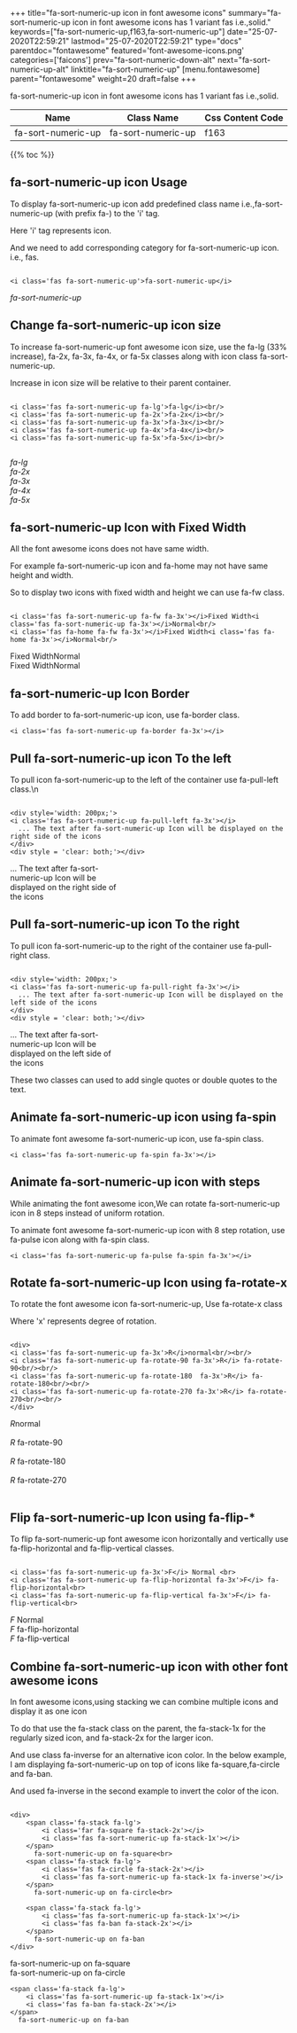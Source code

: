 +++
title="fa-sort-numeric-up icon in font awesome icons"
summary="fa-sort-numeric-up icon in font awesome icons has 1 variant fas i.e.,solid."
keywords=["fa-sort-numeric-up,f163,fa-sort-numeric-up"]
date="25-07-2020T22:59:21"
lastmod="25-07-2020T22:59:21"
type="docs"
parentdoc="fontawesome"
featured='font-awesome-icons.png'
categories=['faicons']
prev="fa-sort-numeric-down-alt"
next="fa-sort-numeric-up-alt"
linktitle="fa-sort-numeric-up"
[menu.fontawesome]
parent="fontawesome"
weight=20
draft=false
+++


fa-sort-numeric-up icon in font awesome icons has 1 variant fas i.e.,solid.

<div class='table-responsive'><table class='table'><thead><tr><th>Name</th><th>Class Name</th><th>Css Content Code</th></tr></thead><tbody><tr><td>fa-sort-numeric-up</td><td>fa-sort-numeric-up</td><td>f163</td></tr></tbody></table></div>


{{% toc %}}


## fa-sort-numeric-up icon Usage

To display fa-sort-numeric-up icon add predefined class name i.e.,fa-sort-numeric-up (with prefix fa-) to the 'i' tag.

Here 'i' tag represents icon.

And we need to add corresponding category for fa-sort-numeric-up icon. i.e., fas.


```

<i class='fas fa-sort-numeric-up'>fa-sort-numeric-up</i>
```

<i class='fas fa-sort-numeric-up'>fa-sort-numeric-up</i>




## Change fa-sort-numeric-up icon size
To increase fa-sort-numeric-up font awesome icon size, use the fa-lg (33% increase), fa-2x, fa-3x, fa-4x, or fa-5x classes along with icon class fa-sort-numeric-up.

Increase in icon size will be relative to their parent container. 

```

<i class='fas fa-sort-numeric-up fa-lg'>fa-lg</i><br/>
<i class='fas fa-sort-numeric-up fa-2x'>fa-2x</i><br/>
<i class='fas fa-sort-numeric-up fa-3x'>fa-3x</i><br/>
<i class='fas fa-sort-numeric-up fa-4x'>fa-4x</i><br/>
<i class='fas fa-sort-numeric-up fa-5x'>fa-5x</i><br/>
            
```

<i class='fas fa-sort-numeric-up fa-lg'>fa-lg</i><br/>
<i class='fas fa-sort-numeric-up fa-2x'>fa-2x</i><br/>
<i class='fas fa-sort-numeric-up fa-3x'>fa-3x</i><br/>
<i class='fas fa-sort-numeric-up fa-4x'>fa-4x</i><br/>
<i class='fas fa-sort-numeric-up fa-5x'>fa-5x</i><br/>
            



## fa-sort-numeric-up Icon with Fixed Width 

All the font awesome icons does not have same width.

For example fa-sort-numeric-up icon and fa-home may not have same height and width.

So to display two icons with fixed width and height we can use fa-fw class.


```

<i class='fas fa-sort-numeric-up fa-fw fa-3x'></i>Fixed Width<i class='fas fa-sort-numeric-up fa-3x'></i>Normal<br/>
<i class='fas fa-home fa-fw fa-3x'></i>Fixed Width<i class='fas fa-home fa-3x'></i>Normal<br/>
```

<i class='fas fa-sort-numeric-up fa-fw fa-3x'></i>Fixed Width<i class='fas fa-sort-numeric-up fa-3x'></i>Normal<br/>
<i class='fas fa-home fa-fw fa-3x'></i>Fixed Width<i class='fas fa-home fa-3x'></i>Normal<br/>



## fa-sort-numeric-up Icon Border 

To add border to fa-sort-numeric-up icon, use fa-border class.


```
<i class='fas fa-sort-numeric-up fa-border fa-3x'></i>

```
<i class='fas fa-sort-numeric-up fa-border fa-3x'></i>





## Pull fa-sort-numeric-up icon To the left

To pull icon fa-sort-numeric-up to the left of the container use fa-pull-left class.\n

```

<div style='width: 200px;'>
<i class='fas fa-sort-numeric-up fa-pull-left fa-3x'></i>
  ... The text after fa-sort-numeric-up Icon will be displayed on the right side of the icons
</div>
<div style = 'clear: both;'></div>
```

<div style='width: 200px;'>
<i class='fas fa-sort-numeric-up fa-pull-left fa-3x'></i>
  ... The text after fa-sort-numeric-up Icon will be displayed on the right side of the icons
</div>
<div style = 'clear: both;'></div>




## Pull fa-sort-numeric-up icon To the right
To pull icon fa-sort-numeric-up to the right of the container use fa-pull-right class.

```

<div style='width: 200px;'>
<i class='fas fa-sort-numeric-up fa-pull-right fa-3x'></i>
  ... The text after fa-sort-numeric-up Icon will be displayed on the left side of the icons
</div>
<div style = 'clear: both;'></div>
```

<div style='width: 200px;'>
<i class='fas fa-sort-numeric-up fa-pull-right fa-3x'></i>
  ... The text after fa-sort-numeric-up Icon will be displayed on the left side of the icons
</div>
<div style = 'clear: both;'></div>

These two classes can used to add single quotes or double quotes to the text.


## Animate fa-sort-numeric-up icon using fa-spin
To animate font awesome fa-sort-numeric-up icon, use fa-spin class.

```
<i class='fas fa-sort-numeric-up fa-spin fa-3x'></i>
```
<i class='fas fa-sort-numeric-up fa-spin fa-3x'></i>




## Animate fa-sort-numeric-up icon with steps
While animating the font awesome icon,We can rotate fa-sort-numeric-up icon in 8 steps instead of uniform rotation.

To animate font awesome fa-sort-numeric-up icon with 8 step rotation, use fa-pulse icon along with fa-spin class.


```
<i class='fas fa-sort-numeric-up fa-pulse fa-spin fa-3x'></i>

```
<i class='fas fa-sort-numeric-up fa-pulse fa-spin fa-3x'></i>





## Rotate fa-sort-numeric-up Icon using fa-rotate-x
To rotate the font awesome icon fa-sort-numeric-up, Use fa-rotate-x class

Where 'x' represents degree of rotation.


```

<div>
<i class='fas fa-sort-numeric-up fa-3x'>R</i>normal<br/><br/>
<i class='fas fa-sort-numeric-up fa-rotate-90 fa-3x'>R</i> fa-rotate-90<br/><br/> 
<i class='fas fa-sort-numeric-up fa-rotate-180  fa-3x'>R</i> fa-rotate-180<br/><br/> 
<i class='fas fa-sort-numeric-up fa-rotate-270 fa-3x'>R</i> fa-rotate-270<br/><br/>
</div>
```

<div>
<i class='fas fa-sort-numeric-up fa-3x'>R</i>normal<br/><br/>
<i class='fas fa-sort-numeric-up fa-rotate-90 fa-3x'>R</i> fa-rotate-90<br/><br/> 
<i class='fas fa-sort-numeric-up fa-rotate-180  fa-3x'>R</i> fa-rotate-180<br/><br/> 
<i class='fas fa-sort-numeric-up fa-rotate-270 fa-3x'>R</i> fa-rotate-270<br/><br/>
</div>




## Flip fa-sort-numeric-up Icon using fa-flip-*
To flip fa-sort-numeric-up font awesome icon horizontally and vertically use fa-flip-horizontal and fa-flip-vertical classes. 

```

<i class='fas fa-sort-numeric-up fa-3x'>F</i> Normal <br>
<i class='fas fa-sort-numeric-up fa-flip-horizontal fa-3x'>F</i> fa-flip-horizontal<br>
<i class='fas fa-sort-numeric-up fa-flip-vertical fa-3x'>F</i> fa-flip-vertical<br>
```

<i class='fas fa-sort-numeric-up fa-3x'>F</i> Normal <br>
<i class='fas fa-sort-numeric-up fa-flip-horizontal fa-3x'>F</i> fa-flip-horizontal<br>
<i class='fas fa-sort-numeric-up fa-flip-vertical fa-3x'>F</i> fa-flip-vertical<br>




## Combine fa-sort-numeric-up icon with other font awesome icons
In font awesome icons,using stacking we can combine multiple icons and display it as one icon 

To do that use the fa-stack class on the parent, the fa-stack-1x for the regularly sized icon, and fa-stack-2x for the larger icon.

And use class fa-inverse for an alternative icon color. 
In the below example, I am displaying fa-sort-numeric-up on top of icons like fa-square,fa-circle and fa-ban.

And used fa-inverse in the second example to invert the color of the icon.

```

<div>
    <span class='fa-stack fa-lg'>
        <i class='far fa-square fa-stack-2x'></i>
        <i class='fas fa-sort-numeric-up fa-stack-1x'></i>
    </span>
      fa-sort-numeric-up on fa-square<br>
    <span class='fa-stack fa-lg'>
        <i class='fas fa-circle fa-stack-2x'></i>
        <i class='fas fa-sort-numeric-up fa-stack-1x fa-inverse'></i>
    </span>
      fa-sort-numeric-up on fa-circle<br>

    <span class='fa-stack fa-lg'>
        <i class='fas fa-sort-numeric-up fa-stack-1x'></i>
        <i class='fas fa-ban fa-stack-2x'></i>
    </span>
      fa-sort-numeric-up on fa-ban
</div>
```

<div>
    <span class='fa-stack fa-lg'>
        <i class='far fa-square fa-stack-2x'></i>
        <i class='fas fa-sort-numeric-up fa-stack-1x'></i>
    </span>
      fa-sort-numeric-up on fa-square<br>
    <span class='fa-stack fa-lg'>
        <i class='fas fa-circle fa-stack-2x'></i>
        <i class='fas fa-sort-numeric-up fa-stack-1x fa-inverse'></i>
    </span>
      fa-sort-numeric-up on fa-circle<br>

    <span class='fa-stack fa-lg'>
        <i class='fas fa-sort-numeric-up fa-stack-1x'></i>
        <i class='fas fa-ban fa-stack-2x'></i>
    </span>
      fa-sort-numeric-up on fa-ban
</div>






